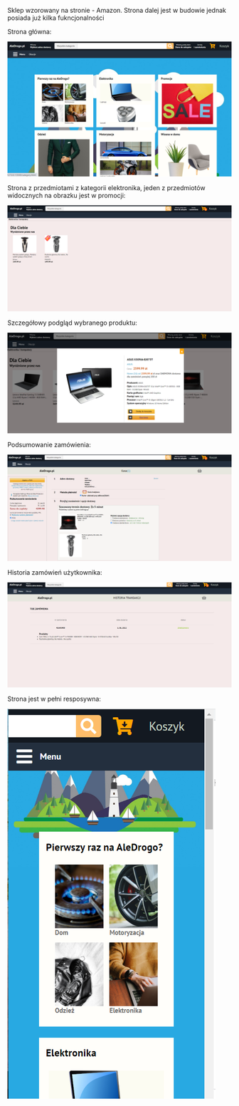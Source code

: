 Sklep wzorowany na stronie - Amazon. Strona dalej jest w budowie jednak posiada już kilka fukncjonalności 

Strona główna:

![Alt text](https://raw.githubusercontent.com/karolszym22/Shop/main/images/example1.png)


Strona z przedmiotami z kategorii elektronika, jeden z przedmiotów widocznych na obrazku jest w promocji:


![Alt text](https://raw.githubusercontent.com/karolszym22/Shop/main/images/example2.png)

Szczegółowy podgląd wybranego produktu:

![Alt text](https://raw.githubusercontent.com/karolszym22/Shop/main/images/example6.png)

Podsumowanie zamówienia:

![Alt text](https://raw.githubusercontent.com/karolszym22/Shop/main/images/example3.png)

Historia zamówień użytkownika: 

![Alt text](https://raw.githubusercontent.com/karolszym22/Shop/main/images/example4.png)

Strona jest w pełni resposywna: 

![Alt text](https://raw.githubusercontent.com/karolszym22/Shop/main/images/example5.png)
